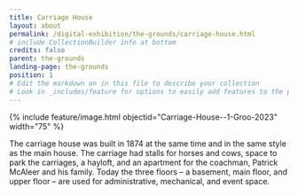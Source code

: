 ```yaml
---
title: Carriage House
layout: about
permalink: /digital-exhibition/the-grounds/carriage-house.html
# include CollectionBuilder info at bottom
credits: false
parent: the-grounds
landing-page: the-grounds
position: 1
# Edit the markdown on in this file to describe your collection
# Look in _includes/feature for options to easily add features to the page
---
```


{% include feature/image.html objectid="Carriage-House--1-Groo-2023" width="75" %}

The carriage house was built in 1874  at the same time and in the same style as the main house. The carriage had stalls for horses and cows, space to park the carriages, a hayloft, and an apartment for the coachman, Patrick McAleer and his family. Today the three floors – a basement, main floor, and upper floor – are used for administrative, mechanical, and event space. 